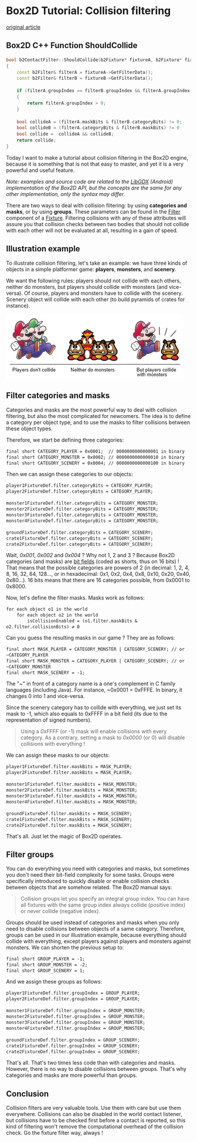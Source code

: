
Box2D Tutorial: Collision filtering
===================================
[original article](https://www.aurelienribon.com/post/2011-07-box2d-tutorial-collision-filtering) 

Box2D C++ Function ShouldCollide
--------------------
```cpp
bool b2ContactFilter::ShouldCollide(b2Fixture* fixtureA, b2Fixture* fixtureB)
{
    const b2Filter& filterA = fixtureA->GetFilterData();
    const b2Filter& filterB = fixtureB->GetFilterData();

    if (filterA.groupIndex == filterB.groupIndex && filterA.groupIndex != 0)
    {
        return filterA.groupIndex > 0;
    }

    bool collideA = (filterA.maskBits & filterB.categoryBits) != 0;
    bool collideB = (filterA.categoryBits & filterB.maskBits) != 0
    bool collide =  collideA && collideB;
    return collide;
}
```

Today I want to make a tutorial about collision filtering in the Box2D engine, because it is something that is not that easy to master, and yet it is a very powerful and useful feature.

_Note: examples and source code are related to the [LibGDX](http://libgdx.badlogicgames.com/) (Android) implementation of the Box2D API, but the concepts are the same for any other implementation, only the syntax may differ._

There are two ways to deal with collision filtering: by using **categories and masks**, or by using **groups**. These parameters can be found in the [Filter](http://code.google.com/p/libgdx/source/browse/trunk/gdx/src/com/badlogic/gdx/physics/box2d/Filter.java) component of a [Fixture](http://code.google.com/p/libgdx/source/browse/trunk/gdx/src/com/badlogic/gdx/physics/box2d/Fixture.java). Filtering collisions with any of these attributes will assure you that collision checks between two bodies that should not collide with each other will not be evaluated at all, resulting in a gain of speed.

Illustration example
--------------------

To illustrate collision filtering, let's take an example: we have three kinds of objects in a simple platformer game: **players**, **monsters**, and **scenery**.

We want the following rules: players should not collide with each others, neither do monsters, but players should collide with monsters (and vice-versa). Of course, players and monsters have to collide with the scenery. Scenery object will collide with each other (to build pyramids of crates for instance).


![alt text](box2d-tutorial-collision-filtering-1.jpg "Title")

Filter categories and masks
---------------------------

Categories and masks are the most powerful way to deal with collision filtering, but also the most complicated for newcomers. The idea is to define a category per object type, and to use the masks to filter collisions between these object types.

Therefore, we start be defining three categories:

    final short CATEGORY_PLAYER = 0x0001;  // 0000000000000001 in binary
    final short CATEGORY_MONSTER = 0x0002; // 0000000000000010 in binary
    final short CATEGORY_SCENERY = 0x0004; // 0000000000000100 in binary


Then we can assign these categories to our objects:

    player1FixtureDef.filter.categoryBits = CATEGORY_PLAYER;
    player2FixtureDef.filter.categoryBits = CATEGORY_PLAYER;
    
    monster1FixtureDef.filter.categoryBits = CATEGORY_MONSTER;
    monster2FixtureDef.filter.categoryBits = CATEGORY_MONSTER;
    monster3FixtureDef.filter.categoryBits = CATEGORY_MONSTER;
    monster4FixtureDef.filter.categoryBits = CATEGORY_MONSTER;
    
    groundFixtureDef.filter.categoryBits = CATEGORY_SCENERY;
    crate1FixtureDef.filter.categoryBits = CATEGORY_SCENERY;
    crate2FixtureDef.filter.categoryBits = CATEGORY_SCENERY;


Wait, _0x001_, _0x002_ and _0x004_ ? Why not 1, 2 and 3 ? Because Box2D categories (and masks) are [bit fields](http://en.wikipedia.org/wiki/Bit_field) (coded as shorts, thus on 16 bits) ! That means that the possible categories are powers of 2 (in decimal: 1, 2, 4, 8, 16, 32, 64, 128..., or in hexadecimal: 0x1, 0x2, 0x4, 0x8, 0x10, 0x20, 0x40, 0x80...). 16 bits means that there are 16 categories possible, from 0x0001 to 0x8000.

Now, let's define the filter masks. Masks work as follows:

    for each object o1 in the world
        for each object o2 in the world
            isCollisionEnabled = (o1.filter.maskBits & o2.filter.collisionBits) ≠ 0


Can you guess the resulting masks in our game ? They are as follows:

    final short MASK_PLAYER = CATEGORY_MONSTER | CATEGORY_SCENERY; // or ~CATEGORY_PLAYER
    final short MASK_MONSTER = CATEGORY_PLAYER | CATEGORY_SCENERY; // or ~CATEGORY_MONSTER
    final short MASK_SCENERY = -1;


The "~" in front of a category name is a one's complement in C family languages (including Java). For instance, ~0x0001 = 0xFFFE. In binary, it changes 0 into 1 and vice-versa.

Since the scenery category has to collide with everything, we just set its mask to -1, which also equals to 0xFFFF in a bit field (its due to the representation of signed numbers).

> Using a _0xFFFF_ (or -1) mask will enable collisions with every category. As a contrary, setting a mask to _0x0000_ (or 0) will disable collisions with everything !

We can assign these masks to our objects:

    player1FixtureDef.filter.maskBits = MASK_PLAYER;
    player2FixtureDef.filter.maskBits = MASK_PLAYER;
    
    monster1FixtureDef.filter.maskBits = MASK_MONSTER;
    monster2FixtureDef.filter.maskBits = MASK_MONSTER;
    monster3FixtureDef.filter.maskBits = MASK_MONSTER;
    monster4FixtureDef.filter.maskBits = MASK_MONSTER;
    
    groundFixtureDef.filter.maskBits = MASK_SCENERY;
    crate1FixtureDef.filter.maskBits = MASK_SCENERY;
    crate2FixtureDef.filter.maskBits = MASK_SCENERY;


That's all. Just let the magic of Box2D operates.

Filter groups
-------------

You can do everything you need with categories and masks, but sometimes you don't need their bit-field complexity for some tasks. Groups were specifically introduced to quickly disable or enable collision checks between objects that are somehow related. The Box2D manual says:

> Collision groups let you specify an integral group index. You can have all fixtures with the same group index always collide (positive index) or never collide (negative index).

Groups should be used instead of categories and masks when you only need to disable collisions between objects of a same category. Therefore, groups can be used in our illustration example, because everything should collide with everything, except players against players and monsters against monsters. We can shorten the previous setup to:

    final short GROUP_PLAYER = -1;
    final short GROUP_MONSTER = -2;
    final short GROUP_SCENERY = 1;


And we assign these groups as follows:

    player1FixtureDef.filter.groupIndex = GROUP_PLAYER;
    player2FixtureDef.filter.groupIndex = GROUP_PLAYER;
    
    monster1FixtureDef.filter.groupIndex = GROUP_MONSTER;
    monster2FixtureDef.filter.groupIndex = GROUP_MONSTER;
    monster3FixtureDef.filter.groupIndex = GROUP_MONSTER;
    monster4FixtureDef.filter.groupIndex = GROUP_MONSTER;
    
    groundFixtureDef.filter.groupIndex = GROUP_SCENERY;
    crate1FixtureDef.filter.groupIndex = GROUP_SCENERY;
    crate2FixtureDef.filter.groupIndex = GROUP_SCENERY;


That's all. That's two times less code than with categories and masks. However, there is no way to disable collisions between groups. That's why categories and masks are more powerful than groups.

Conclusion
----------

Collision filters are very valuable tools. Use them with care but use them everywhere. Collisions can also be disabled in the world contact listener, but collisions have to be checked first before a contact is reported, so this kind of filtering won't remove the computational overhead of the collision check. Go the fixture filter way, always !
